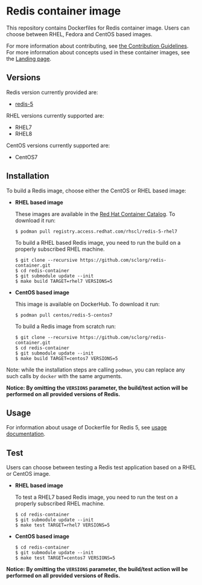 Redis container image
==================

This repository contains Dockerfiles for Redis container image.
Users can choose between RHEL, Fedora and CentOS based images.

For more information about contributing, see
[the Contribution Guidelines](https://github.com/sclorg/welcome/blob/master/contribution.md).
For more information about concepts used in these container images, see the
[Landing page](https://github.com/sclorg/welcome).


Versions
---------------
Redis version currently provided are:
* [redis-5](5)

RHEL versions currently supported are:
* RHEL7
* RHEL8

CentOS versions currently supported are:
* CentOS7


Installation
---------------
To build a Redis image, choose either the CentOS or RHEL based image:
*  **RHEL based image**

    These images are available in the [Red Hat Container Catalog](https://access.redhat.com/containers/#/registry.access.redhat.com/rhscl/redis-5-rhel7).
    To download it run:

    ```
    $ podman pull registry.access.redhat.com/rhscl/redis-5-rhel7
    ```

    To build a RHEL based Redis image, you need to run the build on a properly
    subscribed RHEL machine.

    ```
    $ git clone --recursive https://github.com/sclorg/redis-container.git
    $ cd redis-container
    $ git submodule update --init
    $ make build TARGET=rhel7 VERSIONS=5
    ```

*  **CentOS based image**

    This image is available on DockerHub. To download it run:

    ```
    $ podman pull centos/redis-5-centos7
    ```

    To build a Redis image from scratch run:

    ```
    $ git clone --recursive https://github.com/sclorg/redis-container.git
    $ cd redis-container
    $ git submodule update --init
    $ make build TARGET=centos7 VERSIONS=5
    ```

Note: while the installation steps are calling `podman`, you can replace any such calls by `docker` with the same arguments.

**Notice: By omitting the `VERSIONS` parameter, the build/test action will be performed
on all provided versions of Redis.**


Usage
---------------------------------

For information about usage of Dockerfile for Redis 5,
see [usage documentation](5).

Test
---------------------
Users can choose between testing a Redis test application based on a RHEL or CentOS image.

*  **RHEL based image**

    To test a RHEL7 based Redis image, you need to run the test on a properly
    subscribed RHEL machine.

    ```
    $ cd redis-container
    $ git submodule update --init
    $ make test TARGET=rhel7 VERSIONS=5
    ```

*  **CentOS based image**

    ```
    $ cd redis-container
    $ git submodule update --init
    $ make test TARGET=centos7 VERSIONS=5
    ```

**Notice: By omitting the `VERSIONS` parameter, the build/test action will be performed
on all provided versions of Redis.**

